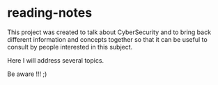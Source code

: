 # reading-notes

This project was created to talk about CyberSecurity and to bring back different information and concepts together so that it can be useful to consult by people interested in this subject.

Here I will address several topics.

Be aware !!! ;)
